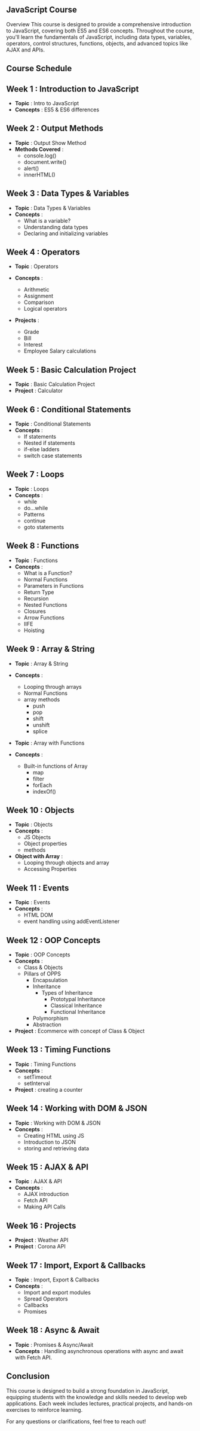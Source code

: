## JavaScript Course 
Overview
This course is designed to provide a comprehensive introduction to JavaScript, covering both ES5 and ES6 concepts. Throughout the course, you'll learn the fundamentals of JavaScript, including data types, variables, operators, control structures, functions, objects, and advanced topics like AJAX and APIs.


## Course Schedule

## Week 1 : Introduction to JavaScript
- **Topic** : Intro to JavaScript
- **Concepts** : ES5 & ES6 differences

## Week 2 : Output Methods
- **Topic** : Output Show Method
- **Methods Covered** :
    <ul>
      <li>console.log()</li>
      <li>document.write()</li>
      <li>alert()</li>
      <li>innerHTML()</li>
   </ul>

## Week 3 : Data Types & Variables
- **Topic** : Data Types & Variables
- **Concepts** :
  <ul>
    <li>What is a variable?</li>
    <li>Understanding data types</li>
    <li>Declaring and initializing variables</li>
  </ul>




## Week 4 : Operators
- **Topic** : Operators
- **Concepts** :
    <ul>
      <li>Arithmetic</li>
      <li>Assignment</li>
      <li>Comparison</li>
      <li>Logical operators</li>
   </ul>

- **Projects** :
    <ul>
      <li>Grade</li>
      <li>Bill</li>
      <li>Interest</li>
      <li>Employee Salary calculations</li>
   </ul>

## Week 5 : Basic Calculation Project

- **Topic** : Basic Calculation Project
- **Project** : Calculator

## Week 6 : Conditional Statements

- **Topic** : Conditional Statements
- **Concepts** : 
    <ul>
      <li>If statements</li>
      <li>Nested if statements</li>
      <li>if-else ladders</li>
      <li>switch case statements</li>
   </ul>

## Week 7 : Loops
- **Topic** : Loops
- **Concepts** :
  <ul>
      <li>while</li>
      <li>do…while</li>
      <li>Patterns</li>
      <li>continue</li>
      <li>goto statements</li>
   </ul>

## Week 8 : Functions
- **Topic** : Functions
- **Concepts** :
  <ul>
      <li>What is a Function?</li>
      <li>Normal Functions</li>
      <li>Parameters in Functions</li>
      <li>Return Type</li>
      <li>Recursion</li>
      <li>Nested Functions</li>
      <li>Closures</li>
      <li>Arrow Functions</li>
      <li>IIFE</li>
      <li>Hoisting</li>
   </ul>

## Week 9 : Array & String
- **Topic** : Array & String
- **Concepts** :
  <ul>
      <li>Looping through arrays</li>
      <li>Normal Functions</li>
      <li>array methods
      <ul>
        <li>push</li>
        <li>pop</li>
        <li>shift</li>
        <li>unshift</li>
        <li>splice</li>
      </ul>
      </li>
   </ul>
   
- **Topic** : Array with Functions
- **Concepts** :
   <ul>
      <li>Built-in functions of Array
      <ul>
        <li>map</li>
        <li>filter</li>
        <li>forEach</li>
        <li>indexOf()</li>
      </ul>
      </li>
   </ul>


## Week 10 : Objects
- **Topic** : Objects
- **Concepts** :
  <ul>
      <li>JS Objects</li>
      <li>Object properties</li>
      <li>methods</li>
  </ul>
- **Object with Array** :
  <ul>
      <li>Looping through objects and array</li>
      <li>Accessing Properties</li>
  </ul>

## Week 11 : Events
- **Topic** : Events
- **Concepts** :
  <ul>
      <li>HTML DOM</li>
      <li>event handling using addEventListener</li>
  </ul>

## Week 12 : OOP Concepts
- **Topic** : OOP Concepts
- **Concepts** :
  <ul>
      <li>Class & Objects</li>
      <li>Pillars of OPPS
          <ul>
              <li>Encapsulation</li>
          <li>Inheritance
              <ul>
                  <li>Types of Inheritance
                    <ul>
                        <li>Prototypal Inheritance</li>
                    <li>Classical Inheritance</li>
                    <li>Functional Inheritance</li>
                    </ul>
              </li>
              </ul>
          </li>
          <li>Polymorphism</li>
          <li>Abstraction</li>
          </ul>
      </li>
  </ul>
- **Project** : Ecommerce with concept of Class & Object  

## Week 13 : Timing Functions
- **Topic** : Timing Functions
- **Concepts** :
  <ul>
      <li>setTimeout</li>
      <li>setInterval</li>
  </ul>
- **Project** :
    creating a counter

## Week 14 : Working with DOM & JSON
- **Topic** : Working with DOM & JSON
- **Concepts** :
  <ul>
      <li>Creating HTML using JS</li>
      <li>Introduction to JSON</li>
      <li>storing and retrieving data</li>
  </ul>

## Week 15 : AJAX & API
- **Topic** : AJAX & API
- **Concepts** :
      <ul>
          <li>AJAX introduction</li>
          <li>Fetch API</li>
          <li>Making API Calls</li>
      </ul>

## Week 16 : Projects
- **Project** : Weather API
- **Project** : Corona API

## Week 17 : Import, Export & Callbacks
- **Topic** : Import, Export & Callbacks
- **Concepts** :
  <ul>
      <li>Import and export modules</li>
      <li>Spread Operators</li>
      <li>Callbacks</li>
      <li>Promises</li>
  </ul>

## Week 18 : Async & Await
- **Topic** : Promises & Async/Await
- **Concepts** : Handling asynchronous operations with async and await with Fetch API.
  
## Conclusion
This course is designed to build a strong foundation in JavaScript, equipping students with the knowledge and skills needed to develop web applications. Each week includes lectures, practical projects, and hands-on exercises to reinforce learning.

For any questions or clarifications, feel free to reach out!

